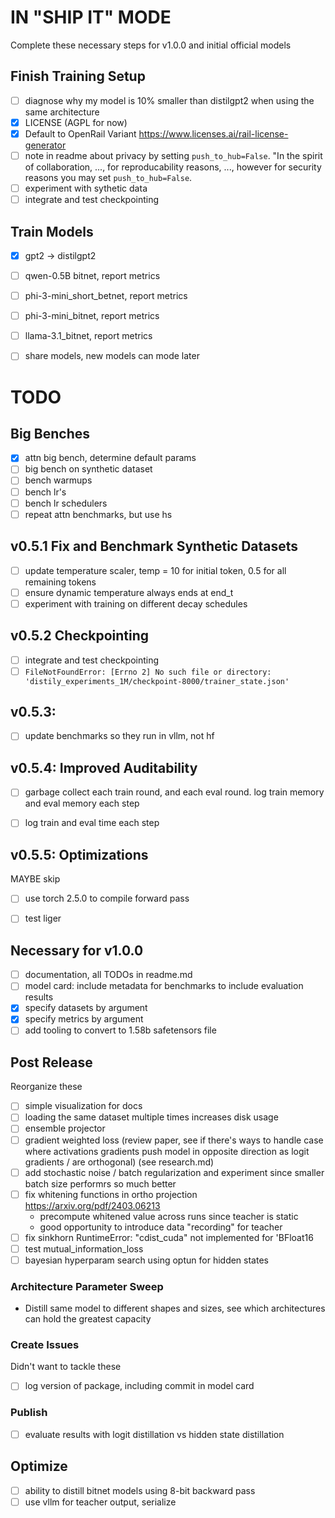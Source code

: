 # IN "SHIP IT" MODE
Complete these necessary steps for v1.0.0 and initial official models

## Finish Training Setup
- [ ] diagnose why my model is 10% smaller than distilgpt2 when using the same architecture
- [x] LICENSE (AGPL for now)
- [x] Default to OpenRail Variant https://www.licenses.ai/rail-license-generator
- [ ] note in readme about privacy by setting `push_to_hub=False`. "In the spirit of collaboration, ..., for reproducability reasons, ..., however for security reasons you may set `push_to_hub=False`.
- [ ] experiment with sythetic data
- [ ] integrate and test checkpointing

## Train Models
- [x] gpt2 -> distilgpt2
- [ ] qwen-0.5B bitnet, report metrics
- [ ] phi-3-mini_short_betnet, report metrics
- [ ] phi-3-mini_bitnet, report metrics
- [ ] llama-3.1_bitnet, report metrics
- [ ] share models, new models can mode later


# TODO

## Big Benches
- [x] attn big bench, determine default params
- [ ] big bench on synthetic dataset
- [ ] bench warmups
- [ ] bench lr's
- [ ] bench lr schedulers
- [ ] repeat attn benchmarks, but use hs

## v0.5.1 Fix and Benchmark Synthetic Datasets
- [ ] update temperature scaler, temp = 10 for initial token, 0.5 for all remaining tokens
- [ ] ensure dynamic temperature always ends at end_t
- [ ] experiment with training on different decay schedules

## v0.5.2 Checkpointing
- [ ] integrate and test checkpointing
- [ ] `FileNotFoundError: [Errno 2] No such file or directory: 'distily_experiments_1M/checkpoint-8000/trainer_state.json'`
## v0.5.3:
- [ ] update benchmarks so they run in vllm, not hf

## v0.5.4: Improved Auditability
- [ ] garbage collect each train round, and each eval round. log train memory and eval memory each step
- [ ] log train and eval time each step


## v0.5.5: Optimizations
MAYBE skip
- [ ] use torch 2.5.0 to compile forward pass
- [ ] test liger


## Necessary for v1.0.0
- [ ] documentation, all TODOs in readme.md
- [ ] model card: include metadata for benchmarks to include evaluation results
- [x] specify datasets by argument
- [x] specify metrics by argument
- [ ] add tooling to convert to 1.58b safetensors file

## Post Release
Reorganize these
- [ ] simple visualization for docs
- [ ] loading the same dataset multiple times increases disk usage
- [ ] ensemble projector
- [ ] gradient weighted loss (review paper, see if there's ways to handle case where activations gradients push model in opposite direction as logit gradients / are orthogonal) (see research.md)
- [ ] add stochastic noise / batch regularization and experiment since smaller batch size performrs so much better
- [ ] fix whitening functions in ortho projection https://arxiv.org/pdf/2403.06213
  - precompute whitened value across runs since teacher is static
  - good opportunity to introduce data "recording" for teacher
- [ ] fix sinkhorn RuntimeError: "cdist_cuda" not implemented for 'BFloat16
- [ ] test mutual_information_loss
- [ ] bayesian hyperparam search using optun for hidden states

### Architecture Parameter Sweep
- Distill same model to different shapes and sizes, see which architectures can hold the greatest capacity

### Create Issues
Didn't want to tackle these
- [ ] log version of package, including commit in model card


### Publish
- [ ] evaluate results with logit distillation vs hidden state distillation


## Optimize
- [ ] ability to distill bitnet models using 8-bit backward pass
- [ ] use vllm for teacher output, serialize
